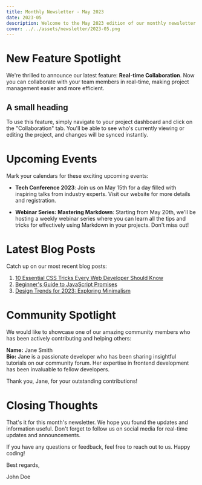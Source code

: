 ```yaml
---
title: Monthly Newsletter - May 2023
date: 2023-05
description: Welcome to the May 2023 edition of our monthly newsletter! We have some exciting updates and news to share with you.
cover: ../../assets/newsletter/2023-05.png
---
```


# New Feature Spotlight

We're thrilled to announce our latest feature: **Real-time Collaboration**. Now you can collaborate with your team members in real-time, making project management easier and more efficient.

## A small heading

To use this feature, simply navigate to your project dashboard and click on the "Collaboration" tab. You'll be able to see who's currently viewing or editing the project, and changes will be synced instantly.

# Upcoming Events

Mark your calendars for these exciting upcoming events:

- **Tech Conference 2023**: Join us on May 15th for a day filled with inspiring talks from industry experts. Visit our website for more details and registration.

- **Webinar Series: Mastering Markdown**: Starting from May 20th, we'll be hosting a weekly webinar series where you can learn all the tips and tricks for effectively using Markdown in your projects. Don't miss out!

# Latest Blog Posts

Catch up on our most recent blog posts:

1. [10 Essential CSS Tricks Every Web Developer Should Know](https://example.com/blog/css-tricks)
2. [Beginner's Guide to JavaScript Promises](https://example.com/blog/js-promises)
3. [Design Trends for 2023: Exploring Minimalism](https://example.com/blog/design-trends)

# Community Spotlight

We would like to showcase one of our amazing community members who has been actively contributing and helping others:

**Name:** Jane Smith  
**Bio:** Jane is a passionate developer who has been sharing insightful tutorials on our community forum. Her expertise in frontend development has been invaluable to fellow developers.

Thank you, Jane, for your outstanding contributions!

# Closing Thoughts

That's it for this month's newsletter. We hope you found the updates and information useful. Don't forget to follow us on social media for real-time updates and announcements.

If you have any questions or feedback, feel free to reach out to us. Happy coding!

Best regards,

John Doe
